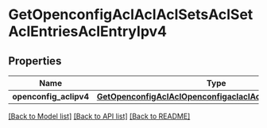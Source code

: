 # GetOpenconfigAclAclAclSetsAclSetAclEntriesAclEntryIpv4

## Properties
Name | Type | Description | Notes
------------ | ------------- | ------------- | -------------
**openconfig_aclipv4** | [**GetOpenconfigAclAclOpenconfigaclaclAclsetsAclentriesIpv4**](GetOpenconfigAclAclOpenconfigaclaclAclsetsAclentriesIpv4.md) |  | [optional] 

[[Back to Model list]](../README.md#documentation-for-models) [[Back to API list]](../README.md#documentation-for-api-endpoints) [[Back to README]](../README.md)


